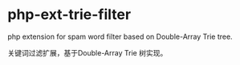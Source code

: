 php-ext-trie-filter
===================

php extension for spam word filter based on Double-Array Trie tree.

关键词过滤扩展，基于Double-Array Trie 树实现。